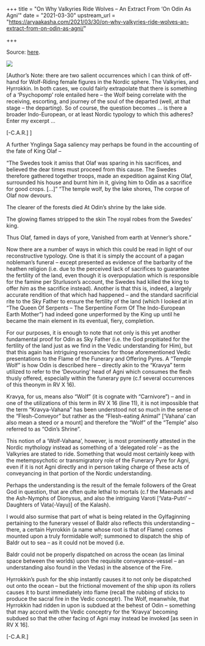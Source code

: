 +++
title = "On Why Valkyries Ride Wolves – An Extract From ‘On Odin As Agni’"
date = "2021-03-30"
upstream_url = "https://aryaakasha.com/2021/03/30/on-why-valkyries-ride-wolves-an-extract-from-on-odin-as-agni/"

+++

Source: [here](https://aryaakasha.com/2021/03/30/on-why-valkyries-ride-wolves-an-extract-from-on-odin-as-agni/).

![](https://aryaakasha.files.wordpress.com/2021/03/164801824_487698735571438_1117796745702078106_n.png?w=750)

\[Author’s Note: there are two salient occurrences which I can think of off-hand for Wolf-Riding female figures in the Nordic sphere. The Valkyries, and Hyrrokkin. In both cases, we could fairly extrapolate that there is something of a ‘Psychopomp’ role entailed here – the Wolf being correlate with the receiving, escorting, and journey of the soul of the departed (well, at that stage – the depart*ing*). So of course, the question becomes … is there a broader Indo-European, or at least Nordic typology to which this adheres? Enter my excerpt …

\[-C.A.R.\] \]

A further Ynglinga Saga saliency may perhaps be found in the accounting of the fate of King Olaf –

“The Swedes took it amiss that Olaf was sparing in his sacrifices, and believed the dear times must proceed from this cause. The Swedes therefore gathered together troops, made an expedition against King Olaf, surrounded his house and burnt him in it, giving him to Odin as a sacrifice for good crops. \[…\]” “The temple wolf, by the lake shores, The corpse of Olaf now devours.

The clearer of the forests died At Odin’s shrine by the lake side.

The glowing flames stripped to the skin The royal robes from the Swedes’ king.

Thus Olaf, famed in days of yore, Vanished from earth at Venner’s shore.”

Now there are a number of ways in which this could be read in light of our reconstructive typology. One is that it is simply the account of a pagan nobleman’s funeral – except presented as evidence of the barbarity of the heathen religion (i.e. due to the perceived lack of sacrifices to guarantee the fertility of the land, even though it is overpopulation which is responsible for the famine per Sturluson’s account, the Swedes had killed the king to offer *him* as the sacrifice instead). Another is that this is, indeed, a largely accurate rendition of that which had happened – and the standard sacrificial rite to the Sky Father to ensure the fertility of the land (which I looked at in “The Queen Of Serpents – The Serpentine Form Of The Indo-European Earth Mother”) had indeed gone unperformed by the King up until he became the main element in its eventual, fiery, completion.

For our purposes, it is enough to note that not only is this yet another fundamental proof for Odin as Sky Father (i.e. the God propitiated for the fertility of the land just as we find in the Vedic understanding for Him), but that this again has intriguing resonancies for those aforementioned Vedic presentations to the Flame of the Funerary and Offering Pyres. A “Temple Wolf” is how Odin is described here – directly akin to the “Kravya” term utilized to refer to the ‘Devouring’ head of Agni which consumes the flesh thusly offered, especially within the funerary pyre (c.f several occurrences of this theonym in RV X 16).

Kravya, for us, means also “Wolf” (it is cognate with “Carnivore”) – and in one of the utilizations of this term in RV X 16 (line 11), it is not impossible that the term “Kravya-Vahana” has been understood not so much in the sense of the “Flesh-Conveyor” but rather as the “Flesh-eating Animal” \[‘Vahana’ can also mean a steed or a mount\] and therefore the “Wolf” of the “Temple” also referred to as “Odin’s Shrine”.

This notion of a ‘Wolf-Vahana’, however, is most prominently attested in the Nordic mythology instead as something of a ‘delegated role’ – as the Valkyries are stated to ride. Something that would most certainly keep with the metempsychotic or transmigratory role of the Funerary Pyre for Agni, even if it is not Agni directly and in person taking charge of these acts of conveyancing in that portion of the Nordic understanding.

Perhaps the understanding is the result of the female followers of the Great God in question, that are often quite lethal to mortals (c.f the Maenads and the Ash-Nymphs of Dionysus, and also the intriguing Varoti \[‘Vata-Putri’ – Daughters of Vata(-Vayu)\] of the Kalash).

I would also surmise that part of what is being related in the Gylfaginning pertaining to the funerary vessel of Baldr also reflects this understanding – there, a certain Hyrrokkin (a name whose root is that of Flame) comes mounted upon a truly formidable wolf; summoned to dispatch the ship of Baldr out to sea – as it could not be moved (i.e.

Baldr could not be properly dispatched on across the ocean (as liminal space between the worlds) upon the requisite conveyance-vessel – an understanding also found in the Vedas) in the absence of the Fire.

Hyrrokkin’s push for the ship instantly causes it to not only be dispatched out onto the ocean – but the frictional movement of the ship upon its rollers causes it to burst immediately into flame (recall the rubbing of sticks to produce the sacral fire in the Vedic conceptr). The Wolf, meanwhile, that Hyrrokkin had ridden in upon is subdued at the behest of Odin – something that may accord with the Vedic conceptry for the ‘Kravya’ becoming subdued so that the other facing of Agni may instead be invoked \[as seen in RV X 16\].

\[-C.A.R.\]